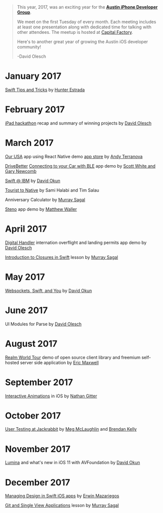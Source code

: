 > This year, 2017, was an exciting year for the [**Austin iPhone Developer Group**](http://www.meetup.com/Austin-iPhone-Developer-Group/).
>
> We meet on the first Tuesday of every month. Each meeting includes at least one presentation along with dedicated time for talking with other attendees. The meetup is hosted at [Capital Factory](http://capitalfactory.com).
>
> Here's to another great year of growing the Austin iOS developer community!
>
> -David Olesch

# January 2017

[Swift Tips and Tricks](https://trello-attachments.s3.amazonaws.com/575825017f2940a42ffda63d/586d1757cd56216c66b791fb/d6b6743bf0b5a129aea3c65fef4d78d7/swift_tips_and_tricks.zip) by [Hunter Estrada](https://www.linkedin.com/in/hunterestrada/)

# February 2017

[iPad hackathon](https://www.eventbrite.com/e/capital-factory-ipad-hackathon-presented-by-jackrabbit-mobile-tickets-25274285067) recap and summary of winning projects by [David Olesch](http://twitter.com/@davidolesch)

# March 2017

[Our USA](https://drive.google.com/open?id=0Bwv3JNjWtm6oQ3dwTGN1Ql9nd3ZqZXRWSmxaOE1CNU1zSkxB) app using React Native demo [app store](http://apple.co/2jo8DUw) by [Andy Terranova](https://twitter.com/supernova_at)

[DriveBetter](https://www.drivebetter.com) [Connecting to your Car with BLE](https://drive.google.com/file/d/0Bwv3JNjWtm6od1ZnZ3J4MDllbmVJc0V1Ykl2ck9TcnpBbk80/view?usp=sharing) app demo by [Scott White and Gary Newcomb](orangerobot.io)

[Swift @ IBM](http://kitura.io) by [David Okun](https://twitter.com/dokun24) 

[Tourist to Native](http://tourist2native.com/) by Sami Halabi and Tim Salau

Anniversary Calculator by [Murray Sagal](https://twitter.com/murraysagal)

[Steno](https://itunes.apple.com/us/app/steno-live-transcription/id1205209916?mt=8) app demo by [Matthew Waller](https://twitter.com/waller_matthew)

# April 2017

[Digital Handler](http://www.digitalhandler.com) internation overflight and landing permits app demo by [David Olesch](http://twitter.com/@davidolesch)

[Introduction to Closures in Swift](https://developer.apple.com/library/content/documentation/Swift/Conceptual/Swift_Programming_Language/Closures.html) lesson by [Murray Sagal](https://twitter.com/murraysagal)

# May 2017

[Websockets, Swift, and You](https://github.com/dokun1/ForwardSwiftWebSocketsDemo) by [David Okun](https://twitter.com/dokun24)

# June 2017

UI Modules for Parse by [David Olesch](http://twitter.com/@davidolesch)

# August 2017

[Realm World Tour](http://realm.io/world-tour/) demo of open source client library and freemium self-hosted server side application by [Eric Maxwell](https://twitter.com/emmax)

# September 2017

[Interactive Animations](https://github.com/nathangitter/interactive-animations) in iOS by [Nathan Gitter](https://twitter.com/nathangitter)

# October 2017

[User Testing at Jackrabbit](https://jackrabbitmobile.com) by [Meg McLaughlin](https://twitter.com/megmadethat) and [Brendan Kelly](https://www.linkedin.com/in/brendan-kelly-5b79135a/)

# November 2017

[Lumina](https://github.com/dokun1/Lumina) and what's new in iOS 11 with AVFoundation by [David Okun](https://twitter.com/dokun24)

# December 2017

[Managing Design in Swift iOS apps](https://github.com/erwinmaza/ManagingDesign) by [Erwin Mazariegos](https://about.me/erwin)

[Git and Single View Applications](https://github.com/Austin-iPhone-Developer-Group/AustiniOSMeetupSingleView) lesson by [Murray Sagal](https://twitter.com/murraysagal)
